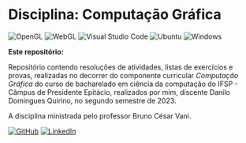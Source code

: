 # Disciplina: Computação Gráfica

![OpenGL](https://img.shields.io/badge/OpenGL-%23FFFFFF.svg?style=for-the-badge&logo=opengl)   ![WebGL](https://img.shields.io/badge/WebGL-990000?logo=webgl&logoColor=white&style=for-the-badge)   ![Visual Studio Code](https://img.shields.io/badge/Visual%20Studio%20Code-0078d7.svg?style=for-the-badge&logo=visual-studio-code&logoColor=white)    ![Ubuntu](https://img.shields.io/badge/Ubuntu-E95420?style=for-the-badge&logo=ubuntu&logoColor=white)    ![Windows](https://img.shields.io/badge/Windows-0078D6?style=for-the-badge&logo=windows&logoColor=white)


**Este repositório:** 

Repositório contendo resoluções de atividades, listas de exercícios e provas, realizadas no decorrer do componente curricular *Computação Gráfica* do curso de bacharelado em ciência da computação do IFSP - Câmpus de Presidente Epitácio, realizados por mim, discente Danilo Domingues Quirino, no segundo semestre de 2023.

A disciplina ministrada pelo professor Bruno César Vani.

[![GitHub](https://img.shields.io/badge/github-%23121011.svg?style=for-the-badge&logo=github&logoColor=white)](https://github.com/Dankotchev)
[![LinkedIn](https://img.shields.io/badge/linkedin-%230077B5.svg?style=for-the-badge&logo=linkedin&logoColor=white)](https://www.linkedin.com/in/danilo-domingues-quirino/)
